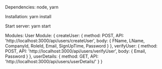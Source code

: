Dependencies:
  node, yarn

Installation:
  yarn install

Start server:
  yarn start

Modules:
  User Module: {
    createUser: {
      method: POST,
      API: 'http://localhost:3000/api/users/createUser',
      body: {
        FName, LName, CompanyId, RoleId, Email, SignUpTime, Password
      }
    },
    verifyUser: {
      method: POST,
      API: 'http://localhost:3000/api/users/verifyUser',
      body: {
        Email, Password
      }
    },
    userDetails: {
        method: GET,
        API: 'http://localhost:3000/api/users/userDetails/<userId>'
    }
  }
